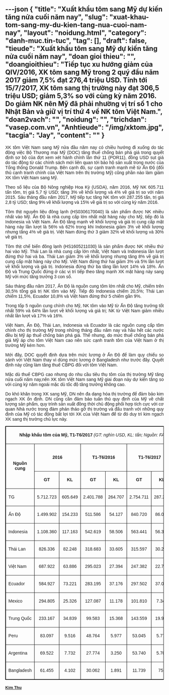 ---json
{
    "title": "Xuất khẩu tôm sang Mỹ dự kiến tăng nửa cuối năm nay",
    "slug": "xuat-khau-tom-sang-my-du-kien-tang-nua-cuoi-nam-nay",
    "layout": "noidung.html",
    "category": "danh-muc.tin-tuc",
    "tag": [],
    "draft": false,
    "tieude": "Xuất khẩu tôm sang Mỹ dự kiến tăng nửa cuối năm nay",
    "doan gioi thieu": "",
    "doangioithieu": "Tiếp tục xu hướng giảm của QIV/2016, XK tôm sang Mỹ trong 2 quý đầu năm 2017 giảm 7,5% đạt 276,4 triệu USD. Tính tới 15/7/2017, XK tôm sang thị trường này đạt 306,5 triệu USD; giảm 5,3% so với cùng kỳ năm 2016. Do giảm NK nên Mỹ đã phải nhường vị trí số 1 cho Nhật Bản và giữ vị trí thứ 4 về NK tôm Việt Nam.",
    "doan2vach": "",
    "noidung": "",
    "trichdan": "vasep.com.vn",
    "Anhtieude": "/img/xktom.jpg",
    "tacgia": "Jay",
    "__content__": ""
}
---
<div style="text-align:start">
<div style="text-align:justify">
<p style="margin-left:0in; margin-right:0in; text-align:justify"><span style="font-size:14px"><span style="color:#1b1b1b"><span style="font-family:Arial"><span style="background-color:#ffffff">XK t&ocirc;m Việt Nam sang Mỹ nửa đầu năm nay c&oacute; chiều hướng đi xuống do t&aacute;c động&nbsp;việc Bộ Thương mại Mỹ (DOC) tăng thuế chống b&aacute;n ph&aacute; gi&aacute; trong quyết định sơ bộ của đợt xem x&eacute;t h&agrave;nh ch&iacute;nh lần thứ 11 (POR11), đồng USD sụt gi&aacute; do t&aacute;c động từ c&aacute;c ch&iacute;nh s&aacute;ch mới li&ecirc;n quan tới bảo hộ sản xuất trong nước của Tổng thống Donald Trump. B&ecirc;n cạnh đ&oacute;, sự cạnh tranh mạnh mẽ từ Ấn Độ (đối thủ cạnh tranh ch&iacute;nh của Việt Nam tr&ecirc;n thị trường Mỹ) cũng phần n&agrave;o l&agrave;m giảm XK t&ocirc;m Việt Nam sang Mỹ.</span></span></span></span></p>

<p style="margin-left:0in; margin-right:0in; text-align:justify"><span style="font-size:14px"><span style="color:#1b1b1b"><span style="font-family:Arial"><span style="background-color:#ffffff">Theo số liệu của Bộ N&ocirc;ng nghiệp Hoa Kỳ (USDA), năm 2016, Mỹ NK 605.711 tấn t&ocirc;m, trị gi&aacute; 5,7 tỷ USD; tăng 3% về khối lượng v&agrave; 4% về gi&aacute; trị so với năm 2015. S&aacute;u th&aacute;ng đầu năm 2017, Mỹ tiếp tục tăng NK t&ocirc;m với 287.255 tấn, trị gi&aacute; 2,8 tỷ USD; tăng 9% về khối lượng v&agrave; 15% về gi&aacute; trị so với c&ugrave;ng kỳ năm 2016.</span></span></span></span></p>

<p style="margin-left:0in; margin-right:0in; text-align:justify"><span style="font-size:14px"><span style="color:#1b1b1b"><span style="font-family:Arial"><span style="background-color:#ffffff">T&ocirc;m thịt nguy&ecirc;n liệu đ&ocirc;ng lạnh (HS0306170040) l&agrave; sản phẩm được NK nhiều nhất v&agrave;o Mỹ. Ấn Độ l&agrave; nh&agrave; cung cấp lớn nhất mặt h&agrave;ng n&agrave;y cho Mỹ, tiếp đ&oacute; l&agrave; Indonesia v&agrave; Việt Nam. Ấn Độ tăng mạnh về khối lượng v&agrave; gi&aacute; trị cung cấp mặt h&agrave;ng n&agrave;y lần lượt l&agrave; 56% v&agrave; 62% trong khi Indonesia giảm 3% về khối lượng nhưng tăng 4% về gi&aacute; trị. Việt Nam đứng thứ 3 giảm 32% về khối lượng v&agrave; 30% về gi&aacute; trị.</span></span></span></span></p>

<p style="margin-left:0in; margin-right:0in; text-align:justify"><span style="font-size:14px"><span style="color:#1b1b1b"><span style="font-family:Arial"><span style="background-color:#ffffff">T&ocirc;m thịt chế biến đ&ocirc;ng lạnh (HS1605211030) l&agrave; sản phẩm được NK nhiều thứ hai v&agrave;o Mỹ. Th&aacute;i Lan l&agrave; nh&agrave; cung cấp lớn nhất, Việt Nam v&agrave; Indonesia lần lượt đứng thứ hai v&agrave; ba. Th&aacute;i Lan giảm 3% về khối lượng nhưng tăng 8% về gi&aacute; trị cung cấp mặt h&agrave;ng n&agrave;y cho Mỹ. Việt Nam đứng thứ hai giảm 3% v&agrave; 5% lần lượt về khối lượng v&agrave; gi&aacute; trị. Indonesia đứng thứ ba tăng lần lượt 14% v&agrave; 18%. Ấn Độ v&agrave; Trung Quốc đứng ở c&aacute;c vị tr&iacute; tiếp theo tăng mạnh XK mặt h&agrave;ng n&agrave;y sang Mỹ với mức tăng trưởng 3 con số.</span></span></span></span></p>

<p style="margin-left:0in; margin-right:0in; text-align:justify"><span style="font-size:14px"><span style="color:#1b1b1b"><span style="font-family:Arial"><span style="background-color:#ffffff"><span style="font-family:Arial,sans-serif">S&aacute;u th&aacute;ng đầu năm 2017, Ấn Độ l&agrave; nguồn cung t&ocirc;m lớn nhất cho Mỹ, chiếm tr&ecirc;n 30,5% tổng gi&aacute; trị NK t&ocirc;m v&agrave;o Mỹ. Tiếp đ&oacute; Indonesia chiếm 20,5%; Th&aacute;i Lan chiếm 11,5%, Ecuador 10,8% v&agrave; Việt Nam đứng thứ 5 chiếm gần 9%.</span></span></span></span></span></p>

<p style="margin-left:0in; margin-right:0in; text-align:justify"><span style="font-size:14px"><span style="color:#1b1b1b"><span style="font-family:Arial"><span style="background-color:#ffffff">Trong tốp 5 nguồn cung ch&iacute;nh cho Mỹ, NK t&ocirc;m v&agrave;o Mỹ từ Ấn Độ tăng trưởng tốt nhất 59% v&agrave; 64% lần lượt về khối lượng v&agrave; gi&aacute; trị; NK từ Việt Nam giảm nhiều nhất lần lượt v&agrave; 17% v&agrave; 16%.</span></span></span></span></p>

<p style="margin-left:0in; margin-right:0in; text-align:justify"><span style="font-size:14px"><span style="color:#1b1b1b"><span style="font-family:Arial"><span style="background-color:#ffffff">Việt Nam, Ấn Độ, Th&aacute;i Lan, Indonesia v&agrave; Ecuador l&agrave; c&aacute;c nguồn cung cấp t&ocirc;m ch&iacute;nh cho thị trường Mỹ trong những th&aacute;ng đầu năm nay v&agrave; hầu hết c&aacute;c nước đều bị Mỹ &aacute;p thuế chống b&aacute;n ph&aacute; gi&aacute;. Thế nhưng, do mức thuế chống b&aacute;n ph&aacute; gi&aacute; Mỹ &aacute;p cho t&ocirc;m Việt Nam cao n&ecirc;n sức cạnh tranh t&ocirc;m của Việt Nam ở thị trường Mỹ k&eacute;m hơn.</span></span></span></span></p>

<p style="margin-left:0in; margin-right:0in; text-align:justify"><span style="font-size:14px"><span style="color:#1b1b1b"><span style="font-family:Arial"><span style="background-color:#ffffff">Mới đ&acirc;y, DOC quyết định&nbsp;dựa tr&ecirc;n mức lương ở Ấn Độ để l&agrave;m quy chiếu so s&aacute;nh với Việt Nam thay v&igrave; d&ugrave;ng mức lương ở Bangladesh như trước đ&acirc;y. Quyết định n&agrave;y cũng l&agrave;m tăng thuế CBPG đối với t&ocirc;m Việt Nam.</span></span></span></span></p>

<p style="margin-left:0in; margin-right:0in; text-align:justify"><span style="font-size:14px"><span style="color:#1b1b1b"><span style="font-family:Arial"><span style="background-color:#ffffff">Mặc d&ugrave; thuế CBPG cao nhưng do nhu cầu ti&ecirc;u thụ t&ocirc;m của thị trường Mỹ tăng nửa cuối năm nay,n&ecirc;n XK t&ocirc;m Việt Nam sang Mỹ giai đoạn n&agrave;y dự kiến tăng so với c&ugrave;ng kỳ năm ngo&aacute;i mặc d&ugrave; tốc độ tăng trưởng kh&ocirc;ng cao.</span></span></span></span></p>

<p style="margin-left:0in; margin-right:0in; text-align:justify"><span style="font-size:14px"><span style="color:#1b1b1b"><span style="font-family:Arial"><span style="background-color:#ffffff"><span style="font-family:Arial,sans-serif">Do kh&oacute; khăn trong XK sang Mỹ, DN n&ecirc;n đa dạng h&oacute;a thị trường để&nbsp;đảm bảo kim ngạch XK ổn định. DN cũng cần đảm bảo tu&acirc;n thủ quy định của Mỹ về chất lượng sản phẩm, quy tr&igrave;nh sản xuất đồng thời chủ động phối hợp t&iacute;ch cực với cơ quan Nh&agrave; nước trong đ&agrave;m ph&aacute;n th&aacute;o gỡ thị trường v&agrave; đấu tranh với những quy định của Mỹ c&oacute; t&aacute;c động bất lợi tới XK của Việt Nam để từ đ&oacute; duy tr&igrave; kim ngạch XK sang thị trường chủ lực n&agrave;y.</span></span></span></span></span></p>

<div>
<table border="1" cellspacing="0" class="Table" style="border-collapse:collapse; border:1pt solid black; margin:0px auto !important">
	<tbody>
		<tr>
			<td colspan="9" style="width:6.5in">
			<p style="text-align:center"><span style="font-size:14px"><span style="color:#1b1b1b"><span style="font-family:Arial"><span style="background-color:#ffffff"><strong><span style="font-family:Arial,sans-serif">Nhập khẩu t&ocirc;m của Mỹ, T1-T6/2017&nbsp;</span></strong><em><span style="font-family:Arial,sans-serif">(GT: ngh&igrave;n USD, KL: tấn; Nguồn: FAS.USDA)</span></em></span></span></span></span></p>
			</td>
		</tr>
		<tr>
			<td rowspan="2" style="width:62.2pt">
			<p style="text-align:center"><span style="font-size:14px"><span style="color:#1b1b1b"><span style="font-family:Arial"><span style="background-color:#ffffff"><strong><span style="font-family:Arial,sans-serif">Nguồn cung</span></strong></span></span></span></span></p>
			</td>
			<td colspan="2" style="width:105.8pt">
			<p style="text-align:center"><span style="font-size:14px"><span style="color:#1b1b1b"><span style="font-family:Arial"><span style="background-color:#ffffff"><strong><span style="font-family:Arial,sans-serif">2016</span></strong></span></span></span></span></p>
			</td>
			<td colspan="2" style="width:106.85pt">
			<p style="text-align:center"><span style="font-size:14px"><span style="color:#1b1b1b"><span style="font-family:Arial"><span style="background-color:#ffffff"><strong><span style="font-family:Arial,sans-serif">T1-T6/2016</span></strong></span></span></span></span></p>
			</td>
			<td colspan="2" style="width:110.15pt">
			<p style="text-align:center"><span style="font-size:14px"><span style="color:#1b1b1b"><span style="font-family:Arial"><span style="background-color:#ffffff"><strong><span style="font-family:Arial,sans-serif">T1-T6/2017</span></strong></span></span></span></span></p>
			</td>
			<td colspan="2" style="width:83pt">
			<p style="text-align:center"><span style="font-size:14px"><span style="color:#1b1b1b"><span style="font-family:Arial"><span style="background-color:#ffffff"><strong><span style="font-family:Arial,sans-serif">Tăng, giảm (%)</span></strong></span></span></span></span></p>
			</td>
		</tr>
		<tr>
			<td style="width:52.25pt">
			<p style="text-align:center"><span style="font-size:14px"><span style="color:#1b1b1b"><span style="font-family:Arial"><span style="background-color:#ffffff"><strong><span style="font-family:Arial,sans-serif">GT</span></strong></span></span></span></span></p>
			</td>
			<td style="width:53.55pt">
			<p style="text-align:center"><span style="font-size:14px"><span style="color:#1b1b1b"><span style="font-family:Arial"><span style="background-color:#ffffff"><strong><span style="font-family:Arial,sans-serif">KL</span></strong></span></span></span></span></p>
			</td>
			<td style="width:52.25pt">
			<p style="text-align:center"><span style="font-size:14px"><span style="color:#1b1b1b"><span style="font-family:Arial"><span style="background-color:#ffffff"><strong><span style="font-family:Arial,sans-serif">GT</span></strong></span></span></span></span></p>
			</td>
			<td style="width:54.6pt">
			<p style="text-align:center"><span style="font-size:14px"><span style="color:#1b1b1b"><span style="font-family:Arial"><span style="background-color:#ffffff"><strong><span style="font-family:Arial,sans-serif">KL</span></strong></span></span></span></span></p>
			</td>
			<td style="width:52.25pt">
			<p style="text-align:center"><span style="font-size:14px"><span style="color:#1b1b1b"><span style="font-family:Arial"><span style="background-color:#ffffff"><strong><span style="font-family:Arial,sans-serif">GT</span></strong></span></span></span></span></p>
			</td>
			<td style="width:57.9pt">
			<p style="text-align:center"><span style="font-size:14px"><span style="color:#1b1b1b"><span style="font-family:Arial"><span style="background-color:#ffffff"><strong><span style="font-family:Arial,sans-serif">KL</span></strong></span></span></span></span></p>
			</td>
			<td style="width:41.5pt">
			<p style="text-align:center"><span style="font-size:14px"><span style="color:#1b1b1b"><span style="font-family:Arial"><span style="background-color:#ffffff"><strong><span style="font-family:Arial,sans-serif">GT</span></strong></span></span></span></span></p>
			</td>
			<td style="width:41.5pt">
			<p style="text-align:center"><span style="font-size:14px"><span style="color:#1b1b1b"><span style="font-family:Arial"><span style="background-color:#ffffff"><strong><span style="font-family:Arial,sans-serif">KL</span></strong></span></span></span></span></p>
			</td>
		</tr>
		<tr>
			<td style="width:62.2pt">
			<p><span style="font-size:14px"><span style="color:#1b1b1b"><span style="font-family:Arial"><span style="background-color:#ffffff"><span style="font-family:Arial,sans-serif">TG</span></span></span></span></span></p>
			</td>
			<td style="width:52.25pt">
			<p style="text-align:center"><span style="font-size:14px"><span style="color:#1b1b1b"><span style="font-family:Arial"><span style="background-color:#ffffff"><span style="font-family:Arial,sans-serif">5.712.723</span></span></span></span></span></p>
			</td>
			<td style="width:53.55pt">
			<p style="text-align:center"><span style="font-size:14px"><span style="color:#1b1b1b"><span style="font-family:Arial"><span style="background-color:#ffffff"><span style="font-family:Arial,sans-serif">605.649</span></span></span></span></span></p>
			</td>
			<td style="width:52.25pt">
			<p style="text-align:center"><span style="font-size:14px"><span style="color:#1b1b1b"><span style="font-family:Arial"><span style="background-color:#ffffff"><span style="font-family:Arial,sans-serif">2.401.788</span></span></span></span></span></p>
			</td>
			<td style="width:54.6pt">
			<p style="text-align:center"><span style="font-size:14px"><span style="color:#1b1b1b"><span style="font-family:Arial"><span style="background-color:#ffffff"><span style="font-family:Arial,sans-serif">264.707</span></span></span></span></span></p>
			</td>
			<td style="width:52.25pt">
			<p style="text-align:center"><span style="font-size:14px"><span style="color:#1b1b1b"><span style="font-family:Arial"><span style="background-color:#ffffff"><span style="font-family:Arial,sans-serif">2.754.711</span></span></span></span></span></p>
			</td>
			<td style="width:57.9pt">
			<p style="text-align:center"><span style="font-size:14px"><span style="color:#1b1b1b"><span style="font-family:Arial"><span style="background-color:#ffffff"><span style="font-family:Arial,sans-serif">287.255</span></span></span></span></span></p>
			</td>
			<td style="width:41.5pt">
			<p style="text-align:center"><span style="font-size:14px"><span style="color:#1b1b1b"><span style="font-family:Arial"><span style="background-color:#ffffff"><span style="font-family:Arial,sans-serif">15</span></span></span></span></span></p>
			</td>
			<td style="width:41.5pt">
			<p style="text-align:center"><span style="font-size:14px"><span style="color:#1b1b1b"><span style="font-family:Arial"><span style="background-color:#ffffff"><span style="font-family:Arial,sans-serif">9</span></span></span></span></span></p>
			</td>
		</tr>
		<tr>
			<td style="width:62.2pt">
			<p><span style="font-size:14px"><span style="color:#1b1b1b"><span style="font-family:Arial"><span style="background-color:#ffffff"><span style="font-family:Arial,sans-serif">Ấn Độ</span></span></span></span></span></p>
			</td>
			<td style="width:52.25pt">
			<p style="text-align:center"><span style="font-size:14px"><span style="color:#1b1b1b"><span style="font-family:Arial"><span style="background-color:#ffffff"><span style="font-family:Arial,sans-serif">1.499.902</span></span></span></span></span></p>
			</td>
			<td style="width:53.55pt">
			<p style="text-align:center"><span style="font-size:14px"><span style="color:#1b1b1b"><span style="font-family:Arial"><span style="background-color:#ffffff"><span style="font-family:Arial,sans-serif">154.233</span></span></span></span></span></p>
			</td>
			<td style="width:52.25pt">
			<p style="text-align:center"><span style="font-size:14px"><span style="color:#1b1b1b"><span style="font-family:Arial"><span style="background-color:#ffffff"><span style="font-family:Arial,sans-serif">511.586</span></span></span></span></span></p>
			</td>
			<td style="width:54.6pt">
			<p style="text-align:center"><span style="font-size:14px"><span style="color:#1b1b1b"><span style="font-family:Arial"><span style="background-color:#ffffff"><span style="font-family:Arial,sans-serif">54.127</span></span></span></span></span></p>
			</td>
			<td style="width:52.25pt">
			<p style="text-align:center"><span style="font-size:14px"><span style="color:#1b1b1b"><span style="font-family:Arial"><span style="background-color:#ffffff"><span style="font-family:Arial,sans-serif">840.720</span></span></span></span></span></p>
			</td>
			<td style="width:57.9pt">
			<p style="text-align:center"><span style="font-size:14px"><span style="color:#1b1b1b"><span style="font-family:Arial"><span style="background-color:#ffffff"><span style="font-family:Arial,sans-serif">86.008</span></span></span></span></span></p>
			</td>
			<td style="width:41.5pt">
			<p style="text-align:center"><span style="font-size:14px"><span style="color:#1b1b1b"><span style="font-family:Arial"><span style="background-color:#ffffff"><span style="font-family:Arial,sans-serif">64</span></span></span></span></span></p>
			</td>
			<td style="width:41.5pt">
			<p style="text-align:center"><span style="font-size:14px"><span style="color:#1b1b1b"><span style="font-family:Arial"><span style="background-color:#ffffff"><span style="font-family:Arial,sans-serif">59</span></span></span></span></span></p>
			</td>
		</tr>
		<tr>
			<td style="width:62.2pt">
			<p><span style="font-size:14px"><span style="color:#1b1b1b"><span style="font-family:Arial"><span style="background-color:#ffffff"><span style="font-family:Arial,sans-serif">Indonesia</span></span></span></span></span></p>
			</td>
			<td style="width:52.25pt">
			<p style="text-align:center"><span style="font-size:14px"><span style="color:#1b1b1b"><span style="font-family:Arial"><span style="background-color:#ffffff"><span style="font-family:Arial,sans-serif">1.108.360</span></span></span></span></span></p>
			</td>
			<td style="width:53.55pt">
			<p style="text-align:center"><span style="font-size:14px"><span style="color:#1b1b1b"><span style="font-family:Arial"><span style="background-color:#ffffff"><span style="font-family:Arial,sans-serif">117.163</span></span></span></span></span></p>
			</td>
			<td style="width:52.25pt">
			<p style="text-align:center"><span style="font-size:14px"><span style="color:#1b1b1b"><span style="font-family:Arial"><span style="background-color:#ffffff"><span style="font-family:Arial,sans-serif">542.619</span></span></span></span></span></p>
			</td>
			<td style="width:54.6pt">
			<p style="text-align:center"><span style="font-size:14px"><span style="color:#1b1b1b"><span style="font-family:Arial"><span style="background-color:#ffffff"><span style="font-family:Arial,sans-serif">58.506</span></span></span></span></span></p>
			</td>
			<td style="width:52.25pt">
			<p style="text-align:center"><span style="font-size:14px"><span style="color:#1b1b1b"><span style="font-family:Arial"><span style="background-color:#ffffff"><span style="font-family:Arial,sans-serif">563.441</span></span></span></span></span></p>
			</td>
			<td style="width:57.9pt">
			<p style="text-align:center"><span style="font-size:14px"><span style="color:#1b1b1b"><span style="font-family:Arial"><span style="background-color:#ffffff"><span style="font-family:Arial,sans-serif">56.387</span></span></span></span></span></p>
			</td>
			<td style="width:41.5pt">
			<p style="text-align:center"><span style="font-size:14px"><span style="color:#1b1b1b"><span style="font-family:Arial"><span style="background-color:#ffffff"><span style="font-family:Arial,sans-serif">4</span></span></span></span></span></p>
			</td>
			<td style="width:41.5pt">
			<p style="text-align:center"><span style="font-size:14px"><span style="color:#1b1b1b"><span style="font-family:Arial"><span style="background-color:#ffffff"><span style="font-family:Arial,sans-serif">-4</span></span></span></span></span></p>
			</td>
		</tr>
		<tr>
			<td style="width:62.2pt">
			<p><span style="font-size:14px"><span style="color:#1b1b1b"><span style="font-family:Arial"><span style="background-color:#ffffff"><span style="font-family:Arial,sans-serif">Th&aacute;i Lan</span></span></span></span></span></p>
			</td>
			<td style="width:52.25pt">
			<p style="text-align:center"><span style="font-size:14px"><span style="color:#1b1b1b"><span style="font-family:Arial"><span style="background-color:#ffffff"><span style="font-family:Arial,sans-serif">826.336</span></span></span></span></span></p>
			</td>
			<td style="width:53.55pt">
			<p style="text-align:center"><span style="font-size:14px"><span style="color:#1b1b1b"><span style="font-family:Arial"><span style="background-color:#ffffff"><span style="font-family:Arial,sans-serif">82.248</span></span></span></span></span></p>
			</td>
			<td style="width:52.25pt">
			<p style="text-align:center"><span style="font-size:14px"><span style="color:#1b1b1b"><span style="font-family:Arial"><span style="background-color:#ffffff"><span style="font-family:Arial,sans-serif">318.683</span></span></span></span></span></p>
			</td>
			<td style="width:54.6pt">
			<p style="text-align:center"><span style="font-size:14px"><span style="color:#1b1b1b"><span style="font-family:Arial"><span style="background-color:#ffffff"><span style="font-family:Arial,sans-serif">33.605</span></span></span></span></span></p>
			</td>
			<td style="width:52.25pt">
			<p style="text-align:center"><span style="font-size:14px"><span style="color:#1b1b1b"><span style="font-family:Arial"><span style="background-color:#ffffff"><span style="font-family:Arial,sans-serif">315.597</span></span></span></span></span></p>
			</td>
			<td style="width:57.9pt">
			<p style="text-align:center"><span style="font-size:14px"><span style="color:#1b1b1b"><span style="font-family:Arial"><span style="background-color:#ffffff"><span style="font-family:Arial,sans-serif">30.283</span></span></span></span></span></p>
			</td>
			<td style="width:41.5pt">
			<p style="text-align:center"><span style="font-size:14px"><span style="color:#1b1b1b"><span style="font-family:Arial"><span style="background-color:#ffffff"><span style="font-family:Arial,sans-serif">-1</span></span></span></span></span></p>
			</td>
			<td style="width:41.5pt">
			<p style="text-align:center"><span style="font-size:14px"><span style="color:#1b1b1b"><span style="font-family:Arial"><span style="background-color:#ffffff"><span style="font-family:Arial,sans-serif">-10</span></span></span></span></span></p>
			</td>
		</tr>
		<tr>
			<td style="width:62.2pt">
			<p><span style="font-size:14px"><span style="color:#1b1b1b"><span style="font-family:Arial"><span style="background-color:#ffffff"><span style="font-family:Arial,sans-serif">Việt Nam</span></span></span></span></span></p>
			</td>
			<td style="width:52.25pt">
			<p style="text-align:center"><span style="font-size:14px"><span style="color:#1b1b1b"><span style="font-family:Arial"><span style="background-color:#ffffff"><span style="font-family:Arial,sans-serif">687.922</span></span></span></span></span></p>
			</td>
			<td style="width:53.55pt">
			<p style="text-align:center"><span style="font-size:14px"><span style="color:#1b1b1b"><span style="font-family:Arial"><span style="background-color:#ffffff"><span style="font-family:Arial,sans-serif">63.886</span></span></span></span></span></p>
			</td>
			<td style="width:52.25pt">
			<p style="text-align:center"><span style="font-size:14px"><span style="color:#1b1b1b"><span style="font-family:Arial"><span style="background-color:#ffffff"><span style="font-family:Arial,sans-serif">295.023</span></span></span></span></span></p>
			</td>
			<td style="width:54.6pt">
			<p style="text-align:center"><span style="font-size:14px"><span style="color:#1b1b1b"><span style="font-family:Arial"><span style="background-color:#ffffff"><span style="font-family:Arial,sans-serif">27.394</span></span></span></span></span></p>
			</td>
			<td style="width:52.25pt">
			<p style="text-align:center"><span style="font-size:14px"><span style="color:#1b1b1b"><span style="font-family:Arial"><span style="background-color:#ffffff"><span style="font-family:Arial,sans-serif">247.382</span></span></span></span></span></p>
			</td>
			<td style="width:57.9pt">
			<p style="text-align:center"><span style="font-size:14px"><span style="color:#1b1b1b"><span style="font-family:Arial"><span style="background-color:#ffffff"><span style="font-family:Arial,sans-serif">22.793</span></span></span></span></span></p>
			</td>
			<td style="width:41.5pt">
			<p style="text-align:center"><span style="font-size:14px"><span style="color:#1b1b1b"><span style="font-family:Arial"><span style="background-color:#ffffff"><span style="font-family:Arial,sans-serif">-16</span></span></span></span></span></p>
			</td>
			<td style="width:41.5pt">
			<p style="text-align:center"><span style="font-size:14px"><span style="color:#1b1b1b"><span style="font-family:Arial"><span style="background-color:#ffffff"><span style="font-family:Arial,sans-serif">-17</span></span></span></span></span></p>
			</td>
		</tr>
		<tr>
			<td style="width:62.2pt">
			<p><span style="font-size:14px"><span style="color:#1b1b1b"><span style="font-family:Arial"><span style="background-color:#ffffff"><span style="font-family:Arial,sans-serif">Ecuador</span></span></span></span></span></p>
			</td>
			<td style="width:52.25pt">
			<p style="text-align:center"><span style="font-size:14px"><span style="color:#1b1b1b"><span style="font-family:Arial"><span style="background-color:#ffffff"><span style="font-family:Arial,sans-serif">584.927</span></span></span></span></span></p>
			</td>
			<td style="width:53.55pt">
			<p style="text-align:center"><span style="font-size:14px"><span style="color:#1b1b1b"><span style="font-family:Arial"><span style="background-color:#ffffff"><span style="font-family:Arial,sans-serif">73.221</span></span></span></span></span></p>
			</td>
			<td style="width:52.25pt">
			<p style="text-align:center"><span style="font-size:14px"><span style="color:#1b1b1b"><span style="font-family:Arial"><span style="background-color:#ffffff"><span style="font-family:Arial,sans-serif">283.195</span></span></span></span></span></p>
			</td>
			<td style="width:54.6pt">
			<p style="text-align:center"><span style="font-size:14px"><span style="color:#1b1b1b"><span style="font-family:Arial"><span style="background-color:#ffffff"><span style="font-family:Arial,sans-serif">37.176</span></span></span></span></span></p>
			</td>
			<td style="width:52.25pt">
			<p style="text-align:center"><span style="font-size:14px"><span style="color:#1b1b1b"><span style="font-family:Arial"><span style="background-color:#ffffff"><span style="font-family:Arial,sans-serif">297.502</span></span></span></span></span></p>
			</td>
			<td style="width:57.9pt">
			<p style="text-align:center"><span style="font-size:14px"><span style="color:#1b1b1b"><span style="font-family:Arial"><span style="background-color:#ffffff"><span style="font-family:Arial,sans-serif">37.049</span></span></span></span></span></p>
			</td>
			<td style="width:41.5pt">
			<p style="text-align:center"><span style="font-size:14px"><span style="color:#1b1b1b"><span style="font-family:Arial"><span style="background-color:#ffffff"><span style="font-family:Arial,sans-serif">5</span></span></span></span></span></p>
			</td>
			<td style="width:41.5pt">
			<p style="text-align:center"><span style="font-size:14px"><span style="color:#1b1b1b"><span style="font-family:Arial"><span style="background-color:#ffffff"><span style="font-family:Arial,sans-serif">--</span></span></span></span></span></p>
			</td>
		</tr>
		<tr>
			<td style="width:62.2pt">
			<p><span style="font-size:14px"><span style="color:#1b1b1b"><span style="font-family:Arial"><span style="background-color:#ffffff"><span style="font-family:Arial,sans-serif">Mexico</span></span></span></span></span></p>
			</td>
			<td style="width:52.25pt">
			<p style="text-align:center"><span style="font-size:14px"><span style="color:#1b1b1b"><span style="font-family:Arial"><span style="background-color:#ffffff"><span style="font-family:Arial,sans-serif">294.805</span></span></span></span></span></p>
			</td>
			<td style="width:53.55pt">
			<p style="text-align:center"><span style="font-size:14px"><span style="color:#1b1b1b"><span style="font-family:Arial"><span style="background-color:#ffffff"><span style="font-family:Arial,sans-serif">25.326</span></span></span></span></span></p>
			</td>
			<td style="width:52.25pt">
			<p style="text-align:center"><span style="font-size:14px"><span style="color:#1b1b1b"><span style="font-family:Arial"><span style="background-color:#ffffff"><span style="font-family:Arial,sans-serif">127.087</span></span></span></span></span></p>
			</td>
			<td style="width:54.6pt">
			<p style="text-align:center"><span style="font-size:14px"><span style="color:#1b1b1b"><span style="font-family:Arial"><span style="background-color:#ffffff"><span style="font-family:Arial,sans-serif">11.178</span></span></span></span></span></p>
			</td>
			<td style="width:52.25pt">
			<p style="text-align:center"><span style="font-size:14px"><span style="color:#1b1b1b"><span style="font-family:Arial"><span style="background-color:#ffffff"><span style="font-family:Arial,sans-serif">101.810</span></span></span></span></span></p>
			</td>
			<td style="width:57.9pt">
			<p style="text-align:center"><span style="font-size:14px"><span style="color:#1b1b1b"><span style="font-family:Arial"><span style="background-color:#ffffff"><span style="font-family:Arial,sans-serif">7.341</span></span></span></span></span></p>
			</td>
			<td style="width:41.5pt">
			<p style="text-align:center"><span style="font-size:14px"><span style="color:#1b1b1b"><span style="font-family:Arial"><span style="background-color:#ffffff"><span style="font-family:Arial,sans-serif">-20</span></span></span></span></span></p>
			</td>
			<td style="width:41.5pt">
			<p style="text-align:center"><span style="font-size:14px"><span style="color:#1b1b1b"><span style="font-family:Arial"><span style="background-color:#ffffff"><span style="font-family:Arial,sans-serif">-34</span></span></span></span></span></p>
			</td>
		</tr>
		<tr>
			<td style="width:62.2pt">
			<p><span style="font-size:14px"><span style="color:#1b1b1b"><span style="font-family:Arial"><span style="background-color:#ffffff"><span style="font-family:Arial,sans-serif">Trung Quốc</span></span></span></span></span></p>
			</td>
			<td style="width:52.25pt">
			<p style="text-align:center"><span style="font-size:14px"><span style="color:#1b1b1b"><span style="font-family:Arial"><span style="background-color:#ffffff"><span style="font-family:Arial,sans-serif">233.167</span></span></span></span></span></p>
			</td>
			<td style="width:53.55pt">
			<p style="text-align:center"><span style="font-size:14px"><span style="color:#1b1b1b"><span style="font-family:Arial"><span style="background-color:#ffffff"><span style="font-family:Arial,sans-serif">34.839</span></span></span></span></span></p>
			</td>
			<td style="width:52.25pt">
			<p style="text-align:center"><span style="font-size:14px"><span style="color:#1b1b1b"><span style="font-family:Arial"><span style="background-color:#ffffff"><span style="font-family:Arial,sans-serif">99.583</span></span></span></span></span></p>
			</td>
			<td style="width:54.6pt">
			<p style="text-align:center"><span style="font-size:14px"><span style="color:#1b1b1b"><span style="font-family:Arial"><span style="background-color:#ffffff"><span style="font-family:Arial,sans-serif">15.368</span></span></span></span></span></p>
			</td>
			<td style="width:52.25pt">
			<p style="text-align:center"><span style="font-size:14px"><span style="color:#1b1b1b"><span style="font-family:Arial"><span style="background-color:#ffffff"><span style="font-family:Arial,sans-serif">143.559</span></span></span></span></span></p>
			</td>
			<td style="width:57.9pt">
			<p style="text-align:center"><span style="font-size:14px"><span style="color:#1b1b1b"><span style="font-family:Arial"><span style="background-color:#ffffff"><span style="font-family:Arial,sans-serif">19.922</span></span></span></span></span></p>
			</td>
			<td style="width:41.5pt">
			<p style="text-align:center"><span style="font-size:14px"><span style="color:#1b1b1b"><span style="font-family:Arial"><span style="background-color:#ffffff"><span style="font-family:Arial,sans-serif">44</span></span></span></span></span></p>
			</td>
			<td style="width:41.5pt">
			<p style="text-align:center"><span style="font-size:14px"><span style="color:#1b1b1b"><span style="font-family:Arial"><span style="background-color:#ffffff"><span style="font-family:Arial,sans-serif">30</span></span></span></span></span></p>
			</td>
		</tr>
		<tr>
			<td style="width:62.2pt">
			<p><span style="font-size:14px"><span style="color:#1b1b1b"><span style="font-family:Arial"><span style="background-color:#ffffff"><span style="font-family:Arial,sans-serif">Peru</span></span></span></span></span></p>
			</td>
			<td style="width:52.25pt">
			<p style="text-align:center"><span style="font-size:14px"><span style="color:#1b1b1b"><span style="font-family:Arial"><span style="background-color:#ffffff"><span style="font-family:Arial,sans-serif">83.097</span></span></span></span></span></p>
			</td>
			<td style="width:53.55pt">
			<p style="text-align:center"><span style="font-size:14px"><span style="color:#1b1b1b"><span style="font-family:Arial"><span style="background-color:#ffffff"><span style="font-family:Arial,sans-serif">9.516</span></span></span></span></span></p>
			</td>
			<td style="width:52.25pt">
			<p style="text-align:center"><span style="font-size:14px"><span style="color:#1b1b1b"><span style="font-family:Arial"><span style="background-color:#ffffff"><span style="font-family:Arial,sans-serif">48.764</span></span></span></span></span></p>
			</td>
			<td style="width:54.6pt">
			<p style="text-align:center"><span style="font-size:14px"><span style="color:#1b1b1b"><span style="font-family:Arial"><span style="background-color:#ffffff"><span style="font-family:Arial,sans-serif">5.977</span></span></span></span></span></p>
			</td>
			<td style="width:52.25pt">
			<p style="text-align:center"><span style="font-size:14px"><span style="color:#1b1b1b"><span style="font-family:Arial"><span style="background-color:#ffffff"><span style="font-family:Arial,sans-serif">53.045</span></span></span></span></span></p>
			</td>
			<td style="width:57.9pt">
			<p style="text-align:center"><span style="font-size:14px"><span style="color:#1b1b1b"><span style="font-family:Arial"><span style="background-color:#ffffff"><span style="font-family:Arial,sans-serif">5.771</span></span></span></span></span></p>
			</td>
			<td style="width:41.5pt">
			<p style="text-align:center"><span style="font-size:14px"><span style="color:#1b1b1b"><span style="font-family:Arial"><span style="background-color:#ffffff"><span style="font-family:Arial,sans-serif">9</span></span></span></span></span></p>
			</td>
			<td style="width:41.5pt">
			<p style="text-align:center"><span style="font-size:14px"><span style="color:#1b1b1b"><span style="font-family:Arial"><span style="background-color:#ffffff"><span style="font-family:Arial,sans-serif">-3</span></span></span></span></span></p>
			</td>
		</tr>
		<tr>
			<td style="width:62.2pt">
			<p><span style="font-size:14px"><span style="color:#1b1b1b"><span style="font-family:Arial"><span style="background-color:#ffffff"><span style="font-family:Arial,sans-serif">Argentina</span></span></span></span></span></p>
			</td>
			<td style="width:52.25pt">
			<p style="text-align:center"><span style="font-size:14px"><span style="color:#1b1b1b"><span style="font-family:Arial"><span style="background-color:#ffffff"><span style="font-family:Arial,sans-serif">69.522</span></span></span></span></span></p>
			</td>
			<td style="width:53.55pt">
			<p style="text-align:center"><span style="font-size:14px"><span style="color:#1b1b1b"><span style="font-family:Arial"><span style="background-color:#ffffff"><span style="font-family:Arial,sans-serif">7.732</span></span></span></span></span></p>
			</td>
			<td style="width:52.25pt">
			<p style="text-align:center"><span style="font-size:14px"><span style="color:#1b1b1b"><span style="font-family:Arial"><span style="background-color:#ffffff"><span style="font-family:Arial,sans-serif">27.774</span></span></span></span></span></p>
			</td>
			<td style="width:54.6pt">
			<p style="text-align:center"><span style="font-size:14px"><span style="color:#1b1b1b"><span style="font-family:Arial"><span style="background-color:#ffffff"><span style="font-family:Arial,sans-serif">3.250</span></span></span></span></span></p>
			</td>
			<td style="width:52.25pt">
			<p style="text-align:center"><span style="font-size:14px"><span style="color:#1b1b1b"><span style="font-family:Arial"><span style="background-color:#ffffff"><span style="font-family:Arial,sans-serif">53.740</span></span></span></span></span></p>
			</td>
			<td style="width:57.9pt">
			<p style="text-align:center"><span style="font-size:14px"><span style="color:#1b1b1b"><span style="font-family:Arial"><span style="background-color:#ffffff"><span style="font-family:Arial,sans-serif">5.703</span></span></span></span></span></p>
			</td>
			<td style="width:41.5pt">
			<p style="text-align:center"><span style="font-size:14px"><span style="color:#1b1b1b"><span style="font-family:Arial"><span style="background-color:#ffffff"><span style="font-family:Arial,sans-serif">93</span></span></span></span></span></p>
			</td>
			<td style="width:41.5pt">
			<p style="text-align:center"><span style="font-size:14px"><span style="color:#1b1b1b"><span style="font-family:Arial"><span style="background-color:#ffffff"><span style="font-family:Arial,sans-serif">76</span></span></span></span></span></p>
			</td>
		</tr>
		<tr>
			<td style="width:62.2pt">
			<p><span style="font-size:14px"><span style="color:#1b1b1b"><span style="font-family:Arial"><span style="background-color:#ffffff"><span style="font-family:Arial,sans-serif">Bangladesh</span></span></span></span></span></p>
			</td>
			<td style="width:52.25pt">
			<p style="text-align:center"><span style="font-size:14px"><span style="color:#1b1b1b"><span style="font-family:Arial"><span style="background-color:#ffffff"><span style="font-family:Arial,sans-serif">61.455</span></span></span></span></span></p>
			</td>
			<td style="width:53.55pt">
			<p style="text-align:center"><span style="font-size:14px"><span style="color:#1b1b1b"><span style="font-family:Arial"><span style="background-color:#ffffff"><span style="font-family:Arial,sans-serif">4.102</span></span></span></span></span></p>
			</td>
			<td style="width:52.25pt">
			<p style="text-align:center"><span style="font-size:14px"><span style="color:#1b1b1b"><span style="font-family:Arial"><span style="background-color:#ffffff"><span style="font-family:Arial,sans-serif">30.062</span></span></span></span></span></p>
			</td>
			<td style="width:54.6pt">
			<p style="text-align:center"><span style="font-size:14px"><span style="color:#1b1b1b"><span style="font-family:Arial"><span style="background-color:#ffffff"><span style="font-family:Arial,sans-serif">1.891</span></span></span></span></span></p>
			</td>
			<td style="width:52.25pt">
			<p style="text-align:center"><span style="font-size:14px"><span style="color:#1b1b1b"><span style="font-family:Arial"><span style="background-color:#ffffff"><span style="font-family:Arial,sans-serif">11.739</span></span></span></span></span></p>
			</td>
			<td style="width:57.9pt">
			<p style="text-align:center"><span style="font-size:14px"><span style="color:#1b1b1b"><span style="font-family:Arial"><span style="background-color:#ffffff"><span style="font-family:Arial,sans-serif">755</span></span></span></span></span></p>
			</td>
			<td style="width:41.5pt">
			<p style="text-align:center"><span style="font-size:14px"><span style="color:#1b1b1b"><span style="font-family:Arial"><span style="background-color:#ffffff"><span style="font-family:Arial,sans-serif">-61</span></span></span></span></span></p>
			</td>
			<td style="width:41.5pt">
			<p style="text-align:center"><span style="font-size:14px"><span style="color:#1b1b1b"><span style="font-family:Arial"><span style="background-color:#ffffff"><span style="font-family:Arial,sans-serif">-60</span></span></span></span></span></p>
			</td>
		</tr>
	</tbody>
</table>
</div>
</div>
</div>

<div style="text-align:start">&nbsp;</div>

<div style="text-align:left"><span style="font-size:14px"><span style="color:#1b1b1b"><span style="font-family:Arial"><span style="background-color:#ffffff"><a class="TitleAuthor" href="http://vasep.com.vn/714/Ban-Bien-Tap/BTV-Phung-Thi-Kim-Thu.htm" id="tooltip_TinAuthorNew714" style="transition:color 0.3s ease-out; text-decoration:underline; font-style:normal; font-variant:normal; font-weight:bold; font-stretch:normal; font-size:13px; font-family:Arial; color:#1b1b1b; line-height:16px">Kim Thu</a></span></span></span></span></div>
